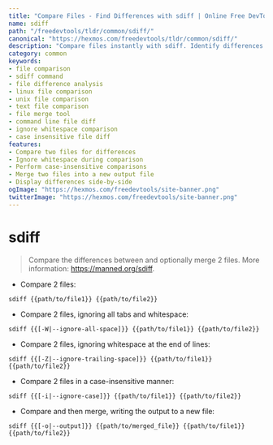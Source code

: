 ```yaml
---
title: "Compare Files - Find Differences with sdiff | Online Free DevTools by Hexmos"
name: sdiff
path: "/freedevtools/tldr/common/sdiff/"
canonical: "https://hexmos.com/freedevtools/tldr/common/sdiff/"
description: "Compare files instantly with sdiff. Identify differences between two files, merge changes, and generate output files. Free online tool, no registration required."
category: common
keywords:
- file comparison
- sdiff command
- file difference analysis
- linux file comparison
- unix file comparison
- text file comparison
- file merge tool
- command line file diff
- ignore whitespace comparison
- case insensitive file diff
features:
- Compare two files for differences
- Ignore whitespace during comparison
- Perform case-insensitive comparisons
- Merge two files into a new output file
- Display differences side-by-side
ogImage: "https://hexmos.com/freedevtools/site-banner.png"
twitterImage: "https://hexmos.com/freedevtools/site-banner.png"
---
```


# sdiff

> Compare the differences between and optionally merge 2 files.
> More information: <https://manned.org/sdiff>.

- Compare 2 files:

`sdiff {{path/to/file1}} {{path/to/file2}}`

- Compare 2 files, ignoring all tabs and whitespace:

`sdiff {{[-W|--ignore-all-space]}} {{path/to/file1}} {{path/to/file2}}`

- Compare 2 files, ignoring whitespace at the end of lines:

`sdiff {{[-Z|--ignore-trailing-space]}} {{path/to/file1}} {{path/to/file2}}`

- Compare 2 files in a case-insensitive manner:

`sdiff {{[-i|--ignore-case]}} {{path/to/file1}} {{path/to/file2}}`

- Compare and then merge, writing the output to a new file:

`sdiff {{[-o|--output]}} {{path/to/merged_file}} {{path/to/file1}} {{path/to/file2}}`
